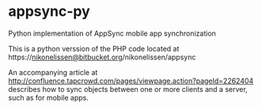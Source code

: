 # appsync-py
Python implementation of AppSync mobile app synchronization

This is a python verssion of the PHP code located at https://nikonelissen@bitbucket.org/nikonelissen/appsync

An accompanying article at http://confluence.tapcrowd.com/pages/viewpage.action?pageId=2262404 describes how to sync objects between one or more clients and a server, such as for mobile apps.
